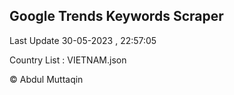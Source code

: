 

## Google Trends Keywords Scraper 
 
Last Update 30-05-2023 , 22:57:05

Country List :
VIETNAM.json



© Abdul Muttaqin 
